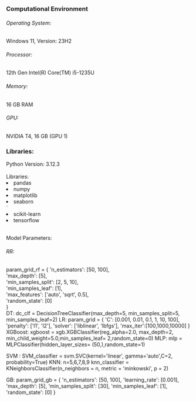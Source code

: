 <h3> Computational Environment</h3>
<h6>Operating System:</h6> Windows 11, Version: 23H2
<h6>Processor:</h6> 12th Gen Intel(R) Core(TM) i5-1235U
<h6>Memory:</h6> 16 GB RAM
<h6>GPU:</h6> NVIDIA T4, 16 GB (GPU 1)
<h3> Libraries: </h3>
Python Version: 3.12.3 <br><br>
Libraries:<br>
	<li>pandas</li>
	<li>numpy</li> 
 	<li>matplotlib</li>
  	<li>seaborn</li>
   `	<li>scikit-learn</li>
   	<li>tensorflow</li>
<br>

Model Parameters: <br>
	<h6>RR: </h6> 
		param_grid_rf = {
		    'n_estimators': [50, 100],  <br>
		    'max_depth': [5], <br>
		    'min_samples_split': [2, 5, 10],  <br>
		    'min_samples_leaf': [1],<br>
		    'max_features': ['auto', 'sqrt', 0.5],<br>
		    'random_state': [0] <br>
		} <br>
	DT: 
 dc_clf = DecisionTreeClassifier(max_depth=5, min_samples_split=5, min_samples_leaf=2)
LR: param_grid = {
    'C': [0.001, 0.01, 0.1, 1, 10, 100],
    'penalty': ['l1', 'l2'],
    'solver': ['liblinear', 'lbfgs'],
    'max_iter':[100,1000,10000]
}
XGBoost:
 xgboost = xgb.XGBClassifier(reg_alpha=2.0, max_depth=2, min_child_weight=5.0,min_samples_leaf= 2,random_state=0)
MLP: 
mlp = MLPClassifier(hidden_layer_sizes=
                       (50,),random_state=1)

SVM : 
SVM_classifier = svm.SVC(kernel='linear', gamma='auto',C=2, probability=True)
KNN:
n=5,6,7,8,9
knn_classifier = KNeighborsClassifier(n_neighbors = n, metric = 'minkowski', p = 2)

GB:
param_grid_gb = {
    'n_estimators': [50, 100],
    'learning_rate': [0.001],
    'max_depth': [5],
    'min_samples_split': [30],
    'min_samples_leaf': [1],
    'random_state': [0]
}
